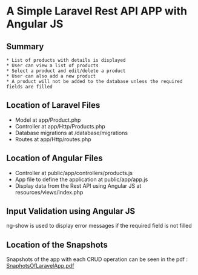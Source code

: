 # A Simple Laravel Rest API APP with Angular JS

## Summary
    * List of products with details is displayed 
    * User can view a list of products
    * Select a product and edit/delete a product
    * User can also add a new product
    * A product will not be added to the database unless the required fields are filled

## Location of Laravel Files

* Model at app/Product.php
* Controller at app/Http/Products.php
* Database migrations at /database/migrations
* Routes at app/Http/routes.php


## Location of Angular Files

* Controller at public/app/controllers/products.js
* App file to define the application at public/app/app.js
* Display data from the Rest API using Angular JS at resources/views/index.php

## Input Validation using Angular JS

ng-show is used to display error messages if the required field is not filled 

## Location of the Snapshots

Snapshots of the app with each CRUD operation can be seen in the pdf : [SnaphotsOfLaravelApp.pdf](https://github.com/sarulse/SampleCode/blob/master/productlaravelapp/SnaphotsOfLaravelApp.pdf)


